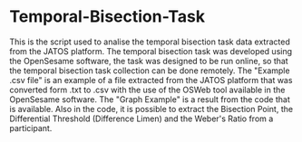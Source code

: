 # Temporal-Bisection-Task
This is the script used to analise the temporal bisection task data extracted from the JATOS platform. 
The temporal bisection task was developed using the OpenSesame software, the task was designed to be run online, so that the temporal bisection task collection can be done remotely.
The "Example .csv file" is an example of a file extracted from the JATOS platform that was converted form .txt to .csv with the use of the OSWeb tool available in the OpenSesame software.
The "Graph Example" is a result from the code that is available. 
Also in the code, it is possible to extract the Bisection Point, the Differential Threshold (Difference Limen) and the Weber's Ratio from a participant.
